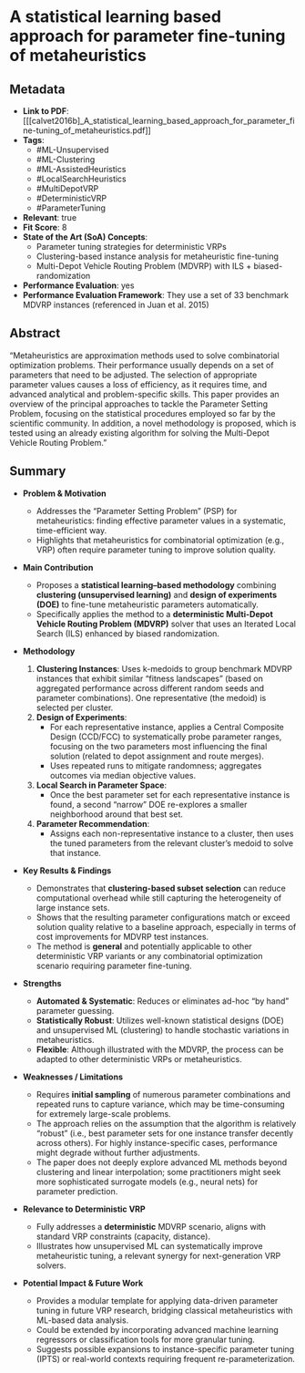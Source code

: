 # A statistical learning based approach for parameter fine-tuning of metaheuristics

## Metadata
- **Link to PDF**: [[[calvet2016b]_A_statistical_learning_based_approach_for_parameter_fine-tuning_of_metaheuristics.pdf]]
- **Tags**:
  - #ML-Unsupervised
  - #ML-Clustering
  - #ML-AssistedHeuristics
  - #LocalSearchHeuristics
  - #MultiDepotVRP
  - #DeterministicVRP
  - #ParameterTuning
- **Relevant**: true  
- **Fit Score**: 8  
- **State of the Art (SoA) Concepts**:
  - Parameter tuning strategies for deterministic VRPs
  - Clustering-based instance analysis for metaheuristic fine-tuning
  - Multi-Depot Vehicle Routing Problem (MDVRP) with ILS + biased-randomization
- **Performance Evaluation**: yes  
- **Performance Evaluation Framework**: They use a set of 33 benchmark MDVRP instances (referenced in Juan et al. 2015)

## Abstract
“Metaheuristics are approximation methods used to solve combinatorial optimization problems. Their performance usually depends on a set of parameters that need to be adjusted. The selection of appropriate parameter values causes a loss of efficiency, as it requires time, and advanced analytical and problem-specific skills. This paper provides an overview of the principal approaches to tackle the Parameter Setting Problem, focusing on the statistical procedures employed so far by the scientific community. In addition, a novel methodology is proposed, which is tested using an already existing algorithm for solving the Multi-Depot Vehicle Routing Problem.”

## Summary
- **Problem & Motivation**  
  - Addresses the “Parameter Setting Problem” (PSP) for metaheuristics: finding effective parameter values in a systematic, time-efficient way.  
  - Highlights that metaheuristics for combinatorial optimization (e.g., VRP) often require parameter tuning to improve solution quality.  

- **Main Contribution**  
  - Proposes a **statistical learning–based methodology** combining **clustering (unsupervised learning)** and **design of experiments (DOE)** to fine-tune metaheuristic parameters automatically.  
  - Specifically applies the method to a **deterministic Multi-Depot Vehicle Routing Problem (MDVRP)** solver that uses an Iterated Local Search (ILS) enhanced by biased randomization.  

- **Methodology**  
  1. **Clustering Instances**: Uses k-medoids to group benchmark MDVRP instances that exhibit similar “fitness landscapes” (based on aggregated performance across different random seeds and parameter combinations). One representative (the medoid) is selected per cluster.  
  2. **Design of Experiments**:  
     - For each representative instance, applies a Central Composite Design (CCD/FCC) to systematically probe parameter ranges, focusing on the two parameters most influencing the final solution (related to depot assignment and route merges).  
     - Uses repeated runs to mitigate randomness; aggregates outcomes via median objective values.  
  3. **Local Search in Parameter Space**:  
     - Once the best parameter set for each representative instance is found, a second “narrow” DOE re-explores a smaller neighborhood around that best set.  
  4. **Parameter Recommendation**:  
     - Assigns each non-representative instance to a cluster, then uses the tuned parameters from the relevant cluster’s medoid to solve that instance.  

- **Key Results & Findings**  
  - Demonstrates that **clustering-based subset selection** can reduce computational overhead while still capturing the heterogeneity of large instance sets.  
  - Shows that the resulting parameter configurations match or exceed solution quality relative to a baseline approach, especially in terms of cost improvements for MDVRP test instances.  
  - The method is **general** and potentially applicable to other deterministic VRP variants or any combinatorial optimization scenario requiring parameter fine-tuning.  

- **Strengths**  
  - **Automated & Systematic**: Reduces or eliminates ad-hoc “by hand” parameter guessing.  
  - **Statistically Robust**: Utilizes well-known statistical designs (DOE) and unsupervised ML (clustering) to handle stochastic variations in metaheuristics.  
  - **Flexible**: Although illustrated with the MDVRP, the process can be adapted to other deterministic VRPs or metaheuristics.  

- **Weaknesses / Limitations**  
  - Requires **initial sampling** of numerous parameter combinations and repeated runs to capture variance, which may be time-consuming for extremely large-scale problems.  
  - The approach relies on the assumption that the algorithm is relatively “robust” (i.e., best parameter sets for one instance transfer decently across others). For highly instance-specific cases, performance might degrade without further adjustments.  
  - The paper does not deeply explore advanced ML methods beyond clustering and linear interpolation; some practitioners might seek more sophisticated surrogate models (e.g., neural nets) for parameter prediction.  

- **Relevance to Deterministic VRP**  
  - Fully addresses a **deterministic** MDVRP scenario, aligns with standard VRP constraints (capacity, distance).  
  - Illustrates how unsupervised ML can systematically improve metaheuristic tuning, a relevant synergy for next-generation VRP solvers.  

- **Potential Impact & Future Work**  
  - Provides a modular template for applying data-driven parameter tuning in future VRP research, bridging classical metaheuristics with ML-based data analysis.  
  - Could be extended by incorporating advanced machine learning regressors or classification tools for more granular tuning.  
  - Suggests possible expansions to instance-specific parameter tuning (IPTS) or real-world contexts requiring frequent re-parameterization.  